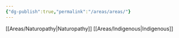 ```yaml
---
{"dg-publish":true,"permalink":"/areas/areas/"}
---
```


[[Areas/Naturopathy\|Naturopathy]]
[[Areas/Indigenous\|Indigenous]]